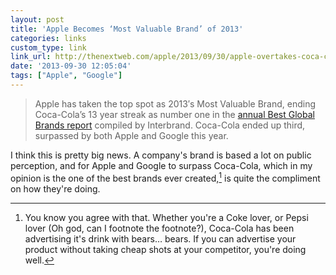 ```yaml
---
layout: post
title: 'Apple Becomes ‘Most Valuable Brand’ of 2013'
categories: links
custom_type: link
link_url: http://thenextweb.com/apple/2013/09/30/apple-overtakes-coca-cola-to-become-most-valuable-brand-of-2013/
date: '2013-09-30 12:05:04'
tags: ["Apple", "Google"]
---
```

>Apple has taken the top spot as 2013′s Most Valuable Brand, ending Coca-Cola’s 13 year streak as number one in the [annual Best Global Brands report](http://www.interbrand.com/en/best-global-brands/2013/Best-Global-Brands-2013-Brand-View.aspx) compiled by Interbrand. Coca-Cola ended up third, surpassed by both Apple and Google this year.

I think this is pretty big news. A company's brand is based a lot on public perception, and for Apple and Google to surpass Coca-Cola, which in my opinion is the one of the best brands ever created,[^1] is quite the compliment on how they're doing.

[^1]: You know you agree with that. Whether you're a Coke lover, or Pepsi lover (Oh god, can I footnote the footnote?), Coca-Cola has been advertising it's drink with bears… bears. If you can advertise your product without taking cheap shots at your competitor, you're doing well.